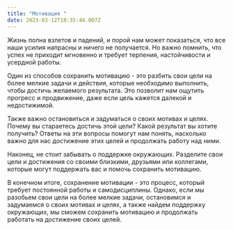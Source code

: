 ```yaml
---
title: "Мотивация "
date: 2023-03-12T18:35:44.007Z
---
```

<!--StartFragment-->

Жизнь полна взлетов и падений, и порой нам может показаться, что все наши усилия напрасны и ничего не получается. Но важно помнить, что успех не приходит мгновенно и требует терпения, настойчивости и усердной работы.

Один из способов сохранить мотивацию - это разбить свои цели на более мелкие задачи и действия, которые необходимо выполнить, чтобы достичь желаемого результата. Это позволит нам ощутить прогресс и продвижение, даже если цель кажется далекой и недостижимой.

Также важно остановиться и задуматься о своих мотивах и целях. Почему вы стараетесь достичь этой цели? Какой результат вы хотите получить? Ответы на эти вопросы помогут нам понять, насколько важно для нас достижение этих целей и продолжать работу над ними.

Наконец, не стоит забывать о поддержке окружающих. Разделите свои цели и достижения со своими близкими, друзьями или коллегами, которые могут поддержать вас и помочь сохранить мотивацию.

В конечном итоге, сохранение мотивации - это процесс, который требует постоянной работы и самодисциплины. Однако, если мы разобьем свои цели на более мелкие задачи, остановимся и задумаемся о своих мотивах и целях, а также найдем поддержку окружающих, мы сможем сохранить мотивацию и продолжать работать на достижение своих целей.

<!--EndFragment-->